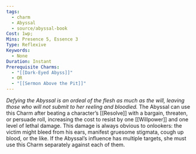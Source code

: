 ```yaml
---
tags:
  - charm
  - Abyssal
  - source/abyssal-book
Cost: 1wp;
Mins: Presence 5, Essence 3
Type: Reflexive
Keywords:
  - None
Duration: Instant
Prerequisite Charms:
  - "[[Dark-Eyed Abyss]]"
  - OR
  - "[[Sermon Above the Pit]]"
---
```

*Defying the Abyssal is an ordeal of the flesh as much as the will, leaving those who will not submit to her reeling and bloodied.*
The Abyssal can use this Charm after beating a character’s [[Resolve]] with a bargain, threaten, or persuade roll, increasing the cost to resist by one [[Willpower]] and one level of lethal damage. This damage is always obvious to onlookers: the victim might bleed from his ears, manifest gruesome stigmata, cough up blood, or the like. If the Abyssal’s influence has multiple targets, she must use this Charm separately against each of them.